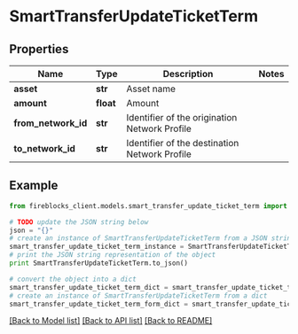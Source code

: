 # SmartTransferUpdateTicketTerm


## Properties

Name | Type | Description | Notes
------------ | ------------- | ------------- | -------------
**asset** | **str** | Asset name | 
**amount** | **float** | Amount | 
**from_network_id** | **str** | Identifier of the origination Network Profile | 
**to_network_id** | **str** | Identifier of the destination Network Profile | 

## Example

```python
from fireblocks_client.models.smart_transfer_update_ticket_term import SmartTransferUpdateTicketTerm

# TODO update the JSON string below
json = "{}"
# create an instance of SmartTransferUpdateTicketTerm from a JSON string
smart_transfer_update_ticket_term_instance = SmartTransferUpdateTicketTerm.from_json(json)
# print the JSON string representation of the object
print SmartTransferUpdateTicketTerm.to_json()

# convert the object into a dict
smart_transfer_update_ticket_term_dict = smart_transfer_update_ticket_term_instance.to_dict()
# create an instance of SmartTransferUpdateTicketTerm from a dict
smart_transfer_update_ticket_term_form_dict = smart_transfer_update_ticket_term.from_dict(smart_transfer_update_ticket_term_dict)
```
[[Back to Model list]](../README.md#documentation-for-models) [[Back to API list]](../README.md#documentation-for-api-endpoints) [[Back to README]](../README.md)


